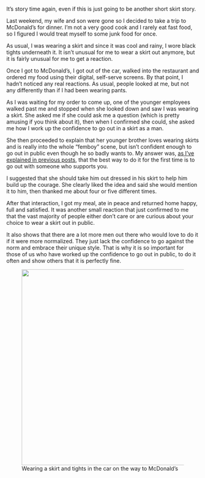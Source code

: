 It’s story time again, even if this is just going to be another short skirt story.

Last weekend, my wife and son were gone so I decided to take a trip to McDonald’s for dinner. I’m not a very good cook and I rarely eat fast food, so I figured I would treat myself to some junk food for once.

As usual, I was wearing a skirt and since it was cool and rainy, I wore black tights underneath it. It isn’t unusual for me to wear a skirt out anymore, but it is fairly unusual for me to get a reaction.

Once I got to McDonald’s, I got out of the car, walked into the restaurant and ordered my food using their digital, self-serve screens. By that point, I hadn’t noticed any real reactions. As usual, people looked at me, but not any differently than if I had been wearing pants.

As I was waiting for my order to come up, one of the younger employees walked past me and stopped when she looked down and saw I was wearing a skirt. She asked me if she could ask me a question (which is pretty amusing if you think about it), then when I confirmed she could, she asked me how I work up the confidence to go out in a skirt as a man.

She then proceeded to explain that her younger brother loves wearing skirts and is really into the whole “femboy” scene, but isn’t confident enough to go out in public even though he so badly wants to. My answer was, [as I’ve explained in previous posts](https://www.the-beskirted-man.com/in-public/building-up-the-courage-to-go-out-in-public/), that the best way to do it for the first time is to go out with someone who supports you.

I suggested that she should take him out dressed in his skirt to help him build up the courage. She clearly liked the idea and said she would mention it to him, then thanked me about four or five different times.

After that interaction, I got my meal, ate in peace and returned home happy, full and satisfied. It was another small reaction that just confirmed to me that the vast majority of people either don’t care or are curious about your choice to wear a skirt out in public.

It also shows that there are a lot more men out there who would love to do it if it were more normalized. They just lack the confidence to go against the norm and embrace their unique style. That is why it is so important for those of us who have worked up the confidence to go out in public, to do it often and show others that it is perfectly fine.

<figure><img loading="lazy" decoding="async" src="IMG_0657.jpg" alt="" style="aspect-ratio:0.75;width:510px;height:auto"><figcaption>Wearing a skirt and tights in the car on the way to McDonald’s</figcaption></figure>